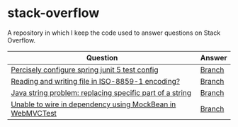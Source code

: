 # stack-overflow

A repository in which I keep the code used to answer questions on Stack Overflow.

|Question|Answer|
|---|---|
|[Percisely configure spring junit 5 test config](https://stackoverflow.com/questions/63342469)|[Branch](https://github.com/Jonarzz/stack-overflow/tree/63342469)|
|[Reading and writing file in ISO-8859-1 encoding?](https://stackoverflow.com/questions/63363359)|[Branch](https://github.com/Jonarzz/stack-overflow/tree/63363359)|
|[Java string problem: replacing specific part of a string](https://stackoverflow.com/questions/63364411)|[Branch](https://github.com/Jonarzz/stack-overflow/tree/63364411)|
|[Unable to wire in dependency using MockBean in WebMVCTest](https://stackoverflow.com/questions/63382047)|[Branch](https://github.com/Jonarzz/stack-overflow/tree/63382047)|
